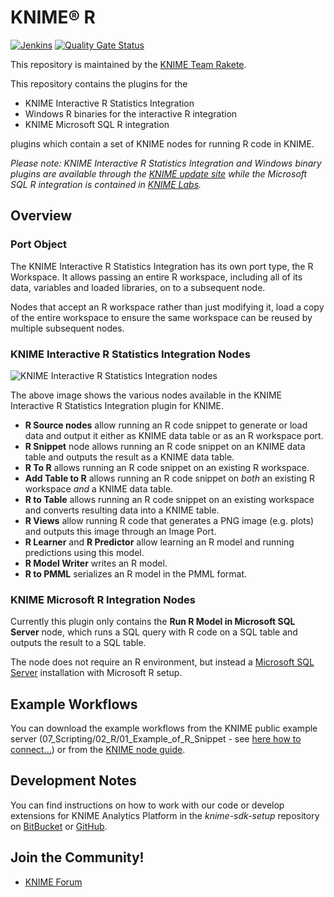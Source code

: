 # KNIME® R

[![Jenkins](https://jenkins.knime.com/buildStatus/icon?job=knime-r%2Fmaster)](https://jenkins.knime.com/job/knime-r/job/master/)
[![Quality Gate Status](https://sonarcloud.io/api/project_badges/measure?project=KNIME_knime-r&metric=alert_status&token=55129ac721eacd76417f57921368ed587ad8339d)](https://sonarcloud.io/summary/new_code?id=KNIME_knime-r)

This repository is maintained by the [KNIME Team Rakete](mailto:team-rakete@knime.com).

This repository contains the plugins for the

 * KNIME Interactive R Statistics Integration
 * Windows R binaries for the interactive R integration
 * KNIME Microsoft SQL R integration

plugins which contain a set of KNIME nodes for running R code in KNIME.

 _Please note: KNIME Interactive R Statistics Integration and Windows binary plugins
are available through the [KNIME update site](https://www.knime.com/downloads/update)
while the Microsoft SQL R integration is contained in [KNIME Labs](http://tech.knime.org/knime-labs)._

## Overview

### Port Object

The KNIME Interactive R Statistics Integration has its own port type, the R Workspace. It allows
passing an entire R workspace, including all of its data, variables and loaded libraries,
on to a subsequent node.

Nodes that accept an R workspace rather than just modifying it, load a copy of the entire
workspace to ensure the same workspace can be reused by multiple subsequent nodes.

### KNIME Interactive R Statistics Integration Nodes

![KNIME Interactive R Statistics Integration nodes](https://www-cdn.knime.com/sites/default/files/styles/inline_medium/public/nodeguide/example-of-r-snippet.png)

The above image shows the various nodes available in the KNIME Interactive R Statistics Integration
plugin for KNIME.

-   **R Source nodes** allow running an R code snippet to generate or load data
    and output it either as KNIME data table or as an R workspace port.
-   **R Snippet** node allows running an R code snippet on an KNIME data table
    and outputs the result as a KNIME data table.
-   **R To R** allows running an R code snippet on an existing R workspace.
-   **Add Table to R** allows running an R code snippet on *both* an existing R
    workspace *and* a KNIME data table.
-   **R to Table** allows running an R code snippet on an existing workspace
    and converts resulting data into a KNIME table.
-   **R Views** allow running R code that generates a PNG image (e.g. plots)
    and outputs this image through an Image Port.
-   **R Learner** and **R Predictor** allow learning an R model and running
    predictions using this model.
-   **R Model Writer** writes an R model.
-   **R to PMML** serializes an R model in the PMML format.

### KNIME Microsoft R Integration Nodes

Currently this plugin only contains the **Run R Model in Microsoft SQL Server** node,
which runs a SQL query with R code on a SQL table and outputs the result to a SQL table.

The node does not require an R environment, but instead a
[Microsoft SQL Server](https://www.microsoft.com/en-us/sql-server/sql-server-2016)
installation with Microsoft R setup.

## Example Workflows

You can download the example workflows from the KNIME public example
server (07\_Scripting/02\_R/01\_Example\_of\_R\_Snippet - see [here how to
connect...](https://www.knime.org/example-workflows)) or from the [KNIME node guide](https://www.knime.com/nodeguide/scripting/r/example-of-r-snippet).

## Development Notes

You can find instructions on how to work with our code or develop extensions for
KNIME Analytics Platform in the _knime-sdk-setup_ repository
on [BitBucket](https://bitbucket.org/KNIME/knime-sdk-setup)
or [GitHub](http://github.com/knime/knime-sdk-setup).

## Join the Community!

* [KNIME Forum](https://tech.knime.org/forum)



